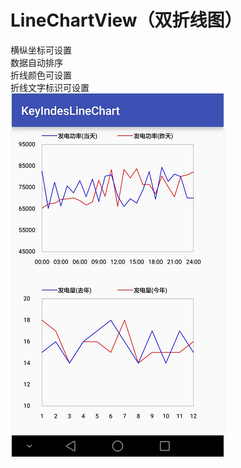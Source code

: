 # LineChartView（双折线图）  
横纵坐标可设置  
数据自动排序  
折线颜色可设置  
折线文字标识可设置  
![Image text](https://github.com/AndroidCloud/LineChartView/blob/master/DemoImg/8ec337002db48ca2ff4e4622e948993.png)
